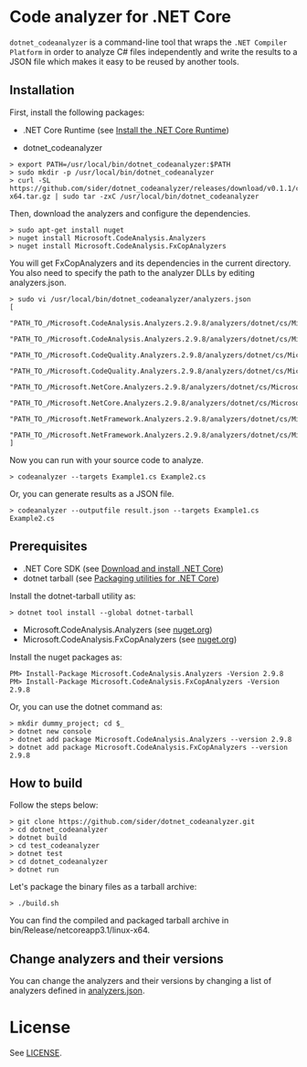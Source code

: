 # Code analyzer for .NET Core

`dotnet_codeanalyzer` is a command-line tool that wraps the `.NET Compiler Platform` in order to analyze C# files independently and write the results to a JSON file which makes it easy to be reused by another tools.

## Installation

First, install the following packages:

- .NET Core Runtime (see [Install the .NET Core Runtime](https://docs.microsoft.com/dotnet/core/install/runtime))

- dotnet_codeanalyzer
```shell script
> export PATH=/usr/local/bin/dotnet_codeanalyzer:$PATH
> sudo mkdir -p /usr/local/bin/dotnet_codeanalyzer
> curl -SL https://github.com/sider/dotnet_codeanalyzer/releases/download/v0.1.1/codeanalyzer.0.1.1.linux-x64.tar.gz | sudo tar -zxC /usr/local/bin/dotnet_codeanalyzer
```
Then, download the analyzers and configure the dependencies.

```shell script
> sudo apt-get install nuget
> nuget install Microsoft.CodeAnalysis.Analyzers
> nuget install Microsoft.CodeAnalysis.FxCopAnalyzers
```
You will get FxCopAnalyzers and its dependencies in the current directory. You also need to specify the path to the analyzer DLLs by editing analyzers.json.

```shell script
> sudo vi /usr/local/bin/dotnet_codeanalyzer/analyzers.json
[
  "PATH_TO_/Microsoft.CodeAnalysis.Analyzers.2.9.8/analyzers/dotnet/cs/Microsoft.CodeAnalysis.Analyzers.dll",
  "PATH_TO_/Microsoft.CodeAnalysis.Analyzers.2.9.8/analyzers/dotnet/cs/Microsoft.CodeAnalysis.CSharp.Analyzers.dll",
  "PATH_TO_/Microsoft.CodeQuality.Analyzers.2.9.8/analyzers/dotnet/cs/Microsoft.CodeQuality.Analyzers.dll",
  "PATH_TO_/Microsoft.CodeQuality.Analyzers.2.9.8/analyzers/dotnet/cs/Microsoft.CodeQuality.CSharp.Analyzers.dll",
  "PATH_TO_/Microsoft.NetCore.Analyzers.2.9.8/analyzers/dotnet/cs/Microsoft.NetCore.Analyzers.dll",
  "PATH_TO_/Microsoft.NetCore.Analyzers.2.9.8/analyzers/dotnet/cs/Microsoft.NetCore.CSharp.Analyzers.dll",
  "PATH_TO_/Microsoft.NetFramework.Analyzers.2.9.8/analyzers/dotnet/cs/Microsoft.NetFramework.Analyzers.dll",
  "PATH_TO_/Microsoft.NetFramework.Analyzers.2.9.8/analyzers/dotnet/cs/Microsoft.NetFramework.CSharp.Analyzers.dll"
]
```

Now you can run with your source code to analyze.
```shell script
> codeanalyzer --targets Example1.cs Example2.cs
```
Or, you can generate results as a JSON file.
```shell script
> codeanalyzer --outputfile result.json --targets Example1.cs Example2.cs
```


## Prerequisites

- .NET Core SDK (see [Download and install .NET Core](https://docs.microsoft.com/dotnet/core/install/sdk))
- dotnet tarball (see [Packaging utilities for .NET Core](https://github.com/qmfrederik/dotnet-packaging))

Install the dotnet-tarball utility as:
```shell script
> dotnet tool install --global dotnet-tarball
```

- Microsoft.CodeAnalysis.Analyzers (see [nuget.org](https://www.nuget.org/packages/Microsoft.CodeAnalysis.Analyzers/))
- Microsoft.CodeAnalysis.FxCopAnalyzers (see [nuget.org](https://www.nuget.org/packages/Microsoft.CodeAnalysis.FxCopAnalyzers/))

Install the nuget packages as:
```shell script
PM> Install-Package Microsoft.CodeAnalysis.Analyzers -Version 2.9.8
PM> Install-Package Microsoft.CodeAnalysis.FxCopAnalyzers -Version 2.9.8
```

Or, you can use the dotnet command as:
```shell script
> mkdir dummy_project; cd $_
> dotnet new console
> dotnet add package Microsoft.CodeAnalysis.Analyzers --version 2.9.8
> dotnet add package Microsoft.CodeAnalysis.FxCopAnalyzers --version 2.9.8
```

## How to build

Follow the steps below:
```shell script
> git clone https://github.com/sider/dotnet_codeanalyzer.git
> cd dotnet_codeanalyzer
> dotnet build
> cd test_codeanalyzer
> dotnet test
> cd dotnet_codeanalyzer
> dotnet run
```

Let's package the binary files as a tarball archive:
```shell script
> ./build.sh
```
You can find the compiled and packaged tarball archive in bin/Release/netcoreapp3.1/linux-x64.

## Change analyzers and their versions

You can change the analyzers and their versions by changing a list of analyzers defined in [analyzers.json](dotnet_codeanalyzer/analyzers.json).

# License

See [LICENSE](LICENSE).
